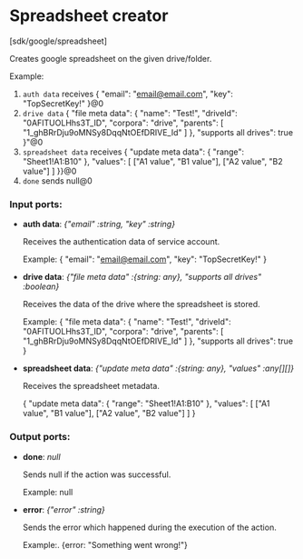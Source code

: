 # Spreadsheet creator

[sdk/google/spreadsheet]

Creates google spreadsheet on the given drive/folder.

Example:
1. `auth data` receives {
  "email": "email@email.com",
  "key": "TopSecretKey!"
}@0 
2. `drive data` {
  "file meta data": {
    "name": "Test!",
    "driveId": "0AFITUOLHhs3T_ID",
    "corpora": "drive",
    "parents": [
      "1_ghBRrDju9oMNSy8DqqNtOEfDRIVE_Id"
    ]
  },
  "supports all drives": true
}"@0
3. `spreadsheet data` receives {
  "update meta data": {
    "range": "Sheet1!A1:B10"
  },
  "values": [
    ["A1 value", "B1 value"],
    ["A2 value", "B2 value"]
  ]
}}@0 
4. `done` sends null@0 

### Input ports:

* __auth data__: _{"email" :string, "key" :string}_

    Receives the authentication data of service account.
    
    Example: 
    {
      "email": "email@email.com",
      "key": "TopSecretKey!"
    }



* __drive data__: _{"file meta data" :{string: any}, "supports all drives" :boolean}_

    Receives the data of the drive where the spreadsheet is stored.
    
    
    Example:
    {
      "file meta data": {
        "name": "Test!",
        "driveId": "0AFITUOLHhs3T_ID",
        "corpora": "drive",
        "parents": [
          "1_ghBRrDju9oMNSy8DqqNtOEfDRIVE_Id"
        ]
      },
      "supports all drives": true
    }



* __spreadsheet data__: _{"update meta data" :{string: any}, "values" :any[][]}_

    Receives the spreadsheet metadata.
    
    {
      "update meta data": {
        "range": "Sheet1!A1:B10"
      },
      "values": [
        ["A1 value", "B1 value"],
        ["A2 value", "B2 value"]
      ]
    }
    



### Output ports:

* __done__: _null_

    Sends null if the action was successful.
    
    Example:
    null



* __error__: _{"error" :string}_

    Sends the error which happened during the execution of the action.
    
    Example:.
    {error: "Something went wrong!"}



